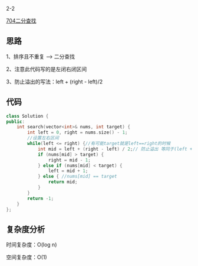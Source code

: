2-2

[704二分查找](https://leetcode.cn/problems/binary-search/)

## 思路
1、排序且不重复 —> 二分查找

2、注意此代码写的是左闭右闭区间

3、防止溢出的写法：left + (right - left)/2

## 代码
```cpp
class Solution {
public:
    int search(vector<int>& nums, int target) {
        int left = 0, right = nums.size() - 1;
        //设置左右区间
        while(left <= right) {//有可能target就是left==right的时候
            int mid = left + (right - left) / 2;// 防止溢出 等同于(left + right)/2
            if (nums[mid] > target) {
                right = mid - 1;
            } else if (nums[mid] < target) {
                left = mid + 1;
            } else { //nums[mid] == target
                return mid;
            }
        }
        return -1;
    }
};
```
## 复杂度分析
时间复杂度：O(log n)

空间复杂度：O(1)
